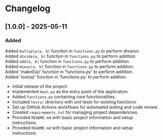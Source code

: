 # Changelog

## [1.0.0] - 2025-05-11

### Added
Added `multiply(a, b)` function in `functions.py` to perform division.  
Added `divide(a, b)` function in `functions.py` to perform addition.   
Added `add(a, b)` function in `functions.py` to perform addition.   
Added `minus(a, b)` function in `functions.py` to perform addition.   
Added 'make0(a)' function in 'functions.py' to perform addition.  
Added 'root(a)' function in 'functions.py' to perform addtion.

- Initial release of the project.
- Implemented `main.py` as the entry point of the application.
- Added `functions.py` containing core functionalities.
- Included `tests/` directory with unit tests for existing functions.
- Set up GitHub Actions workflows for automated testing and code review.
- Created `requirements.txt` for managing project dependencies.
- Provided `README.md` with basic project information and setup instructions.
- Provided `README.md` with basic project information and setup instructions.
